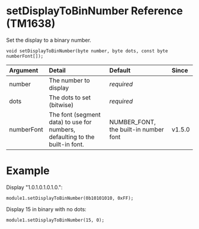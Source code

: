 # setDisplayToBinNumber Reference (TM1638) #

Set the display to a binary number.

```
void setDisplayToBinNumber(byte number, byte dots, const byte numberFont[]);
```

| Argument | Detail | Default | Since |
|:---------|:-------|:--------|:------|
| number | The number to display | _required_ |  |
| dots | The dots to set (bitwise) | _required_ |  |
| numberFont | The font (segment data) to use for numbers, defaulting to the built-in font. | NUMBER\_FONT, the built-in number font | v1.5.0 |

# Example #

Display "1.0.1.0.1.0.1.0.":
```
module1.setDisplayToBinNumber(0b10101010, 0xFF);
```

Display 15 in binary with no dots:
```
module1.setDisplayToBinNumber(15, 0);
```